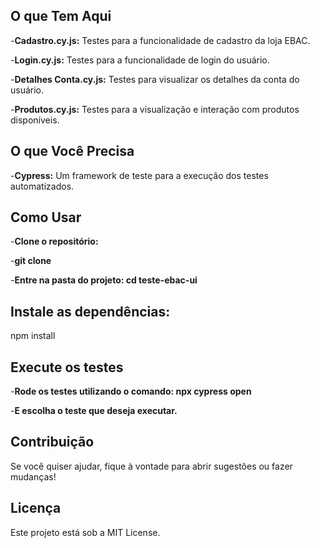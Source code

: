 ## O que Tem Aqui
-**Cadastro.cy.js:** Testes para a funcionalidade de cadastro da loja EBAC.

-**Login.cy.js:** Testes para a funcionalidade de login do usuário.

-**Detalhes Conta.cy.js:** Testes para visualizar os detalhes da conta do usuário.

-**Produtos.cy.js:** Testes para a visualização e interação com produtos disponíveis.

## O que Você Precisa
-**Cypress:** Um framework de teste para a execução dos testes automatizados.

## Como Usar
-**Clone o repositório:**

-**git clone** 

-**Entre na pasta do projeto: cd teste-ebac-ui**

## Instale as dependências:
npm install

## Execute os testes
-**Rode os testes utilizando o comando: npx cypress open**

-**E escolha o teste que deseja executar.**

## Contribuição
Se você quiser ajudar, fique à vontade para abrir sugestões ou fazer mudanças!

## Licença
Este projeto está sob a MIT License.
